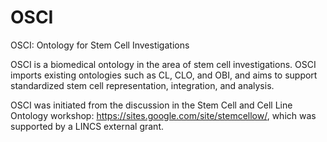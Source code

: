 # OSCI
OSCI: Ontology for Stem Cell Investigations

OSCI is a biomedical ontology in the area of stem cell investigations. OSCI imports existing ontologies such as CL, CLO, and OBI, and aims to support standardized stem cell representation, integration, and analysis.

OSCI was initiated from the discussion in the Stem Cell and Cell Line Ontology workshop: https://sites.google.com/site/stemcellow/, which was supported by a LINCS external grant.



